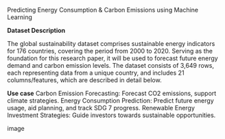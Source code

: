 Predicting Energy Consumption & Carbon Emissions using Machine Learning

**Dataset Description**

The global sustainability dataset comprises sustainable energy indicators for 176 countries, covering the period from 2000 to 2020. Serving as the foundation for this research paper, it will be used to forecast future energy demand and carbon emission levels. The dataset consists of 3,649 rows, each representing data from a unique country, and includes 21 columns/features, which are described in detail below.

**Use case**
Carbon Emission Forecasting: Forecast CO2 emissions, support climate strategies.
Energy Consumption Prediction: Predict future energy usage, aid planning, and track SDG 7 progress.
Renewable Energy Investment Strategies: Guide investors towards sustainable opportunities.

image

